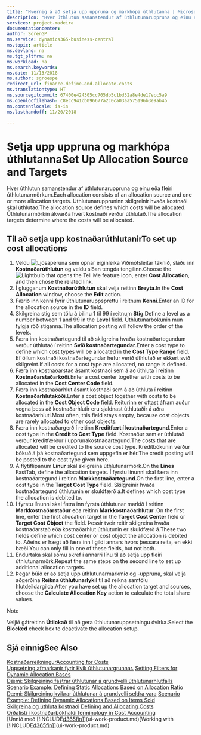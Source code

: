 ```yaml
---
title: "Hvernig á að setja upp uppruna og markhópa úthlutanna | Microsoft Docs"
description: "Hver úthlutun samanstendur af úthlutunaruppruna og einu eða fleiri úthlutunarmörkum. Úthlutunaruppruninn skilgreinir hvaða kostnaði skal úthlutað. Úthlutunarmörkin ákvarða hvert kostnaði verður úthlutað."
services: project-madeira
documentationcenter: 
author: SorenGP
ms.service: dynamics365-business-central
ms.topic: article
ms.devlang: na
ms.tgt_pltfrm: na
ms.workload: na
ms.search.keywords: 
ms.date: 11/13/2018
ms.author: sgroespe
redirect_url: finance-define-and-allocate-costs
ms.translationtype: HT
ms.sourcegitcommit: 67400e424305cc705db5c1bd52a8e4de17ecc5a9
ms.openlocfilehash: c8ecc941cb096677a2c0ca03aa575196b3e9ab4b
ms.contentlocale: is-is
ms.lasthandoff: 11/20/2018

---
```

# <a name="set-up-allocation-source-and-targets"></a><span data-ttu-id="44a3b-105">Setja upp uppruna og markhópa úthlutanna</span><span class="sxs-lookup"><span data-stu-id="44a3b-105">Set Up Allocation Source and Targets</span></span>
<span data-ttu-id="44a3b-106">Hver úthlutun samanstendur af úthlutunaruppruna og einu eða fleiri úthlutunarmörkum.</span><span class="sxs-lookup"><span data-stu-id="44a3b-106">Each allocation consists of an allocation source and one or more allocation targets.</span></span> <span data-ttu-id="44a3b-107">Úthlutunaruppruninn skilgreinir hvaða kostnaði skal úthlutað.</span><span class="sxs-lookup"><span data-stu-id="44a3b-107">The allocation source defines which costs will be allocated.</span></span> <span data-ttu-id="44a3b-108">Úthlutunarmörkin ákvarða hvert kostnaði verður úthlutað.</span><span class="sxs-lookup"><span data-stu-id="44a3b-108">The allocation targets determine where the costs will be allocated.</span></span>  

## <a name="to-set-up-cost-allocations"></a><span data-ttu-id="44a3b-109">Til að setja upp kostnaðarúthlutanir</span><span class="sxs-lookup"><span data-stu-id="44a3b-109">To set up cost allocations</span></span>  
1.  <span data-ttu-id="44a3b-110">Veldu ![Ljósaperuna sem opnar eiginleika Viðmótsleitar](media/ui-search/search_small.png "Segðu mér hvað þú vilt gera") táknið, sláðu inn **Kostnaðarúthlutun** og veldu síðan tengda tengilinn.</span><span class="sxs-lookup"><span data-stu-id="44a3b-110">Choose the ![Lightbulb that opens the Tell Me feature](media/ui-search/search_small.png "Tell me what you want to do") icon, enter **Cost Allocation**, and then chose the related link.</span></span>  
2.  <span data-ttu-id="44a3b-111">Í glugganum **Kostnaðarúthlutun** skal velja reitinn **Breyta**.</span><span class="sxs-lookup"><span data-stu-id="44a3b-111">In the **Cost Allocation** window, choose the **Edit** action.</span></span>  
3.  <span data-ttu-id="44a3b-112">Færið inn kenni fyrir úthlutunaruppsprettu í reitnum **Kenni**.</span><span class="sxs-lookup"><span data-stu-id="44a3b-112">Enter an ID for the allocation source in the **ID** field.</span></span>  
4.  <span data-ttu-id="44a3b-113">Skilgreina stig sem tölu á bilinu 1 til 99 í reitnum **Stig**.</span><span class="sxs-lookup"><span data-stu-id="44a3b-113">Define a level as a number between 1 and 99 in the **Level** field.</span></span> <span data-ttu-id="44a3b-114">Úthlutunarbókunin mun fylgja röð stiganna.</span><span class="sxs-lookup"><span data-stu-id="44a3b-114">The allocation posting will follow the order of the levels.</span></span>  
5.  <span data-ttu-id="44a3b-115">Færa inn kostnaðartegund til að skilgreina hvaða kostnaðartegundum verður úthlutað í reitinn **Svið kostnaðartegundar**.</span><span class="sxs-lookup"><span data-stu-id="44a3b-115">Enter a cost type to define which cost types will be allocated in the **Cost Type Range** field.</span></span> <span data-ttu-id="44a3b-116">Ef öllum kostnaði kostnaðartegundar hefur verið úthlutað er ekkert svið skilgreint.</span><span class="sxs-lookup"><span data-stu-id="44a3b-116">If all costs for a cost type are allocated, no range is defined.</span></span>  
6.  <span data-ttu-id="44a3b-117">Færa inn kostnaðarstað ásamt kostnaði sem á að úthluta í reitinn **Kostnaðarstaðarkóði**.</span><span class="sxs-lookup"><span data-stu-id="44a3b-117">Enter a cost center together with costs to be allocated in the **Cost Center Code** field.</span></span>  
7.  <span data-ttu-id="44a3b-118">Færa inn kostnaðarhlut ásamt kostnaði sem á að úthluta í reitinn **Kostnaðarhlutakóði**.</span><span class="sxs-lookup"><span data-stu-id="44a3b-118">Enter a cost object together with costs to be allocated in the **Cost Object Code** field.</span></span> <span data-ttu-id="44a3b-119">Reiturinn er oftast áfram auður vegna þess að kostnaðarhlutir eru sjaldnast úthlutaðir á aðra kostnaðarhluti.</span><span class="sxs-lookup"><span data-stu-id="44a3b-119">Most often, this field stays empty, because cost objects are rarely allocated to other cost objects.</span></span>  
8.  <span data-ttu-id="44a3b-120">Færa inn kostnaðargerð í reitinn **Kreditfært í kostnaðartegund**.</span><span class="sxs-lookup"><span data-stu-id="44a3b-120">Enter a cost type in the **Credit to Cost Type** field.</span></span> <span data-ttu-id="44a3b-121">Kostnaður sem er úthlutað verður kreditfærður í upprunakostnaðartegund.</span><span class="sxs-lookup"><span data-stu-id="44a3b-121">The costs that are allocated will be credited to the source cost type.</span></span> <span data-ttu-id="44a3b-122">Kreditbókunin verður bókuð á þá kostnaðartegund sem uppgefin er hér.</span><span class="sxs-lookup"><span data-stu-id="44a3b-122">The credit posting will be posted to the cost type given here.</span></span>  
9. <span data-ttu-id="44a3b-123">Á flýtiflipanum **Línur** skal skilgreina úthlutunarmörk.</span><span class="sxs-lookup"><span data-stu-id="44a3b-123">On the **Lines** FastTab, define the allocation targets.</span></span> <span data-ttu-id="44a3b-124">Í fyrstu línunni skal færa inn kostnaðartegund í reitinn **Markkostnaðartegund**.</span><span class="sxs-lookup"><span data-stu-id="44a3b-124">On the first line, enter a cost type in the **Target Cost Type** field.</span></span> <span data-ttu-id="44a3b-125">Skilgreinir hvaða kostnaðartegund úthlutunin er skuldfærð á.</span><span class="sxs-lookup"><span data-stu-id="44a3b-125">It defines which cost type the allocation is debited to.</span></span>  
10. <span data-ttu-id="44a3b-126">Í fyrstu línunni skal færa inn fyrsta úthlutunar markið í reitinn **Markkostnaðarstaður** eða reitinn **Markkostnaðarhlutur** .</span><span class="sxs-lookup"><span data-stu-id="44a3b-126">On the first line, enter the first allocation target in the **Target Cost Center** field or **Target Cost Object** the field.</span></span> <span data-ttu-id="44a3b-127">Þessir tveir reitir skilgreina hvaða kostnaðarstað eða kostnaðarhlut úthlutunin er skuldfærð á.</span><span class="sxs-lookup"><span data-stu-id="44a3b-127">These two fields define which cost center or cost object the allocation is debited to.</span></span> <span data-ttu-id="44a3b-128">Aðeins er hægt að færa inn í gildi annars hvors þessara reita, en ekki bæði.</span><span class="sxs-lookup"><span data-stu-id="44a3b-128">You can only fill in one of these fields, but not both.</span></span>  
11. <span data-ttu-id="44a3b-129">Endurtaka skal sömu skref í annarri línu til að setja upp fleiri úthlutunarmörk.</span><span class="sxs-lookup"><span data-stu-id="44a3b-129">Repeat the same steps on the second line to set up additional allocation targets.</span></span>  
12. <span data-ttu-id="44a3b-130">Þegar búið er að setja upp úthlutunarmarkmið og -uppruna, skal velja aðgerðina **Reikna úthlutunarlykil** til að reikna samtölu hlutdeildargilda.</span><span class="sxs-lookup"><span data-stu-id="44a3b-130">After you have set up the allocation target and sources, choose the **Calculate Allocation Key** action to calculate the total share values.</span></span>  

> [!NOTE]  
>  <span data-ttu-id="44a3b-131">Veljið gátreitinn **Útilokað** til að gera úthlutunaruppsetningu óvirka.</span><span class="sxs-lookup"><span data-stu-id="44a3b-131">Select the **Blocked** check box to deactivate the allocation setup.</span></span>  

## <a name="see-also"></a><span data-ttu-id="44a3b-132">Sjá einnig</span><span class="sxs-lookup"><span data-stu-id="44a3b-132">See Also</span></span>  
[<span data-ttu-id="44a3b-133">Kostnaðarreikningur</span><span class="sxs-lookup"><span data-stu-id="44a3b-133">Accounting for Costs</span></span>](finance-manage-cost-accounting.md)  
 <span data-ttu-id="44a3b-134">[Uppsetning afmarkanir fyrir Kvik úthlutunargrunnar.](finance-setting-filters-for-dynamic-allocation-bases.md) </span><span class="sxs-lookup"><span data-stu-id="44a3b-134">[Setting Filters for Dynamic Allocation Bases](finance-setting-filters-for-dynamic-allocation-bases.md) </span></span>  
 <span data-ttu-id="44a3b-135">[Dæmi: Skilgreining fastrar úthlutunar á grundvelli úthlutunarhlutfalls](finance-scenario-example-defining-static-allocations-based-on-allocation-ratio.md) </span><span class="sxs-lookup"><span data-stu-id="44a3b-135">[Scenario Example: Defining Static Allocations Based on Allocation Ratio](finance-scenario-example-defining-static-allocations-based-on-allocation-ratio.md) </span></span>  
 <span data-ttu-id="44a3b-136">[Dæmi: Skilgreining kvikrar úthlutunar á grundvelli seldra vara](finance-scenario-example-defining-dynamic-allocations-based-on-items-sold.md) </span><span class="sxs-lookup"><span data-stu-id="44a3b-136">[Scenario Example: Defining Dynamic Allocations Based on Items Sold](finance-scenario-example-defining-dynamic-allocations-based-on-items-sold.md) </span></span>  
 <span data-ttu-id="44a3b-137">[Skilgreina og úthluta kostnaði](finance-define-and-allocate-costs.md) </span><span class="sxs-lookup"><span data-stu-id="44a3b-137">[Defining and Allocating Costs](finance-define-and-allocate-costs.md) </span></span>  
 [<span data-ttu-id="44a3b-138">Orðalisti í kostnaðarbókhaldi</span><span class="sxs-lookup"><span data-stu-id="44a3b-138">Terminology in Cost Accounting</span></span>](finance-terminology-in-cost-accounting.md)  
 <span data-ttu-id="44a3b-139">[Unnið með [!INCLUDE[d365fin](includes/d365fin_md.md)]](ui-work-product.md)</span><span class="sxs-lookup"><span data-stu-id="44a3b-139">[Working with [!INCLUDE[d365fin](includes/d365fin_md.md)]](ui-work-product.md)</span></span>

